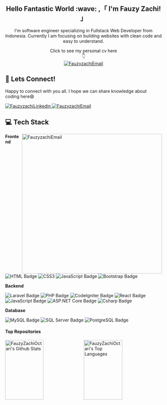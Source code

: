 
<!--- 👋 Hi, I’m @FauzyZachiOctari
- 👀 I’m interested in ...
- 🌱 I’m currently learning ...
- 💞️ I’m looking to collaborate on ...
- 📫 How to reach me ...
- 😄 Pronouns: ...
- ⚡ Fun fact: ...
--->

<!---
FauzyZachiOctari/FauzyZachiOctari is a ✨ special ✨ repository because its `README.md` (this file) appears on your GitHub profile.
You can click the Preview link to take a look at your changes.
--->
<h2 align="center"><strong>Hello Fantastic World :wave: ,「 I'm Fauzy Zachi! 」</strong></h2>
<p align="center">I'm software engineer specializing in Fullstack Web Developer from Indonesia. Currently I am focusing on building websites with clean code and easy to understand.
</p>
<p align="center">Click to see my personal cv here
  <br>
  👇
  <br>
  <a href="https://fauzyzachioctari.github.io/Fauzyzachi.github.io/index.html" target="_blank">
    <img src="https://img.shields.io/badge/Personal Website-DC143C?style=for-the-badge&logo=medium&logoColor=white" alt="FauzyzachiEmail" />
   </a>
</p>

<!--- INI UNTUK KONEKSI --->
<h2><strong>📱 Lets Connect!</strong></h2>
<p>Happy to connect with you all. I hope we can share knowledge about coding here😄</p>
<a href="https://linkedin.com/in/fauzyzachi" target="_blank">
  <img src="https://img.shields.io/badge/LinkedIn-0077B5?style=for-the-badge&logo=linkedin&logoColor=white" alt="FauzyzachiLinkedin"/>
 </a>
 
 <a href="mailto:sistempakar888@gmail.com">
  <img src="https://img.shields.io/badge/Email-FF2D20?style=for-the-badge&logo=gmail&logoColor=white" alt="FauzyzachiEmail"/>
</a>

<!--- INI UNTUK FRONTEND --->
<h2><strong>💻 Tech Stack</strong></h2>

<!--- INI UNTUK GAMBAR --->

<a href="https://fauzyzachioctari.github.io/Fauzyzachi.github.io/index.html">
  <img src="https://github.com/FauzyZachiOctari/FauzyZachiOctari/assets/141359625/5490ac45-9a45-48d6-99bf-669d7bd8bc21" alt="FauzyzachiEmail" width="450px" align="right"/>
</a>

<p><strong>Frontend</strong></p>

![HTML Badge](https://img.shields.io/badge/HTML5-E34F26?style=for-the-badge&logo=html5&logoColor=E34F26&labelColor=F0F0F0&color=E34F26)
![CSS3](https://img.shields.io/badge/CSS3-1572B6?style=for-the-badge&logo=css3&logoColor=1572B6&labelColor=F0F0F0&color=1572B6)
![JavaScript Badge](https://img.shields.io/badge/JavaScript-DAA520?style=for-the-badge&logo=javascript&logoColor=DAA520&labelColor=F0F0F0&color=DAA520)
![Bootstrap Badge](https://img.shields.io/badge/Bootstrap-563D7C?style=for-the-badge&logo=bootstrap&logoColor=563D7C&labelColor=F0F0F0&color=563D7C)


<!--- INI UNTUK BackEnd --->
<p><strong>Backend</strong></p>

![Laravel Badge](https://img.shields.io/badge/Laravel-FF2D20?style=for-the-badge&logo=laravel&logoColor=FF2D20&labelColor=F0F0F0&color=FF2D20)
![PHP Badge](https://img.shields.io/badge/PHP-777BB4?style=for-the-badge&logo=php&logoColor=777BB4&labelColor=F0F0F0&color=777BB4)
![CodeIgniter Badge](https://img.shields.io/badge/CodeIgniter-EF4223?style=for-the-badge&logo=codeigniter&logoColor=EF4223&labelColor=F0F0F0&color=EF4223)
![React Badge](https://img.shields.io/badge/React_JS-1E90FF?style=for-the-badge&logo=react&logoColor=1E90FF&labelColor=F0F0F0&color=1E90FF)
![JavaScript Badge](https://img.shields.io/badge/JavaScript-DAA520?style=for-the-badge&logo=javascript&logoColor=DAA520&labelColor=F0F0F0&color=DAA520)
![ASP.NET Core Badge](https://img.shields.io/badge/ASP.NET_Core-512BD4?style=for-the-badge&logo=.net&logoColor=512BD4&labelColor=F0F0F0&color=512BD4)
![Csharp Badge](https://img.shields.io/badge/C_Sharp-239120?style=for-the-badge&logo=C%20Sharp&logoColor=239120&labelColor=F0F0F0&color=239120&label=C%23)

<!--- INI UNTUK Database --->
<p><strong>Database</strong></p>

![MySQL Badge](https://img.shields.io/badge/MySQL-4479A1?style=for-the-badge&logo=mysql&logoColor=4479A1&labelColor=F0F0F0&color=4479A1)
![SQL Server Badge](https://img.shields.io/badge/SQL_Server-CC2927?style=for-the-badge&logo=microsoft-sql-server&logoColor=CC2927&labelColor=F0F0F0&color=CC2927)
![PostgreSQL Badge](https://img.shields.io/badge/PostgreSQL-336791?style=for-the-badge&logo=postgresql&logoColor=336791&labelColor=F0F0F0&color=336791)

#### Top Repositories

<a> 
    <a href="https://github.com/FauzyZachiOctari"><img alt="FauzyZachiOctari's Github Stats" src="https://denvercoder1-github-readme-stats.vercel.app/api?username=FauzyZachiOctari&show_icons=true&count_private=true&theme=react&border_color=7F3FBF&bg_color=0D1117&title_color=F85D7F&icon_color=F8D866" height="192px" width="49.5%"/></a>
  <a href="https://github.com/FauzyZachiOctari"><img alt="FauzyZachiOctari's Top Languages" src="https://denvercoder1-github-readme-stats.vercel.app/api/top-langs/?username=FauzyZachiOctari&langs_count=8&layout=compact&theme=react&border_color=7F3FBF&bg_color=0D1117&title_color=F85D7F&icon_color=F8D866" height="192px" width="49.5%"/></a>
  <br/>
</a>

<!-- <p align="left">
    <a href="#">
        <img src="img/icons8-instagram.svg" alt="instagram" style="vertical-align:top; margin:100px 4px;">
    </a>  
</p> -->

<!---

<p align="left"> <img src="https://komarev.com/ghpvc/?username=goonesmile&label=Profile%20views&color=fffff&style=flat" alt="isrealodejobi" />
</p>

### <summary><strong>Tools:</strong></summary>
<p>
    <img src="https://img.shields.io/badge/Text%20Editor-Visual%20Studio%20Code-blue?&logo=visual%20studio%20code&logoColor=blue" />
</p>

### <summary><strong>Yosh!</strong></summary>
<p>
    - :keyboard: I’m currently learning Data Analytics. </br>
    - :speech_balloon: Ask me about anything.</br>
    - :mailbox: How to reach me: <a href="mailto:youremail@gmail.com">Email me!</a>  </br>
    - :cloud: Pronouns: She/Her. </br>
    - :game_die: Drawing and writing are part of me. </br>
<p>
 
### <summary><strong>Let's connect!</strong></summary>
<a href="https://twitter.com/yours">
  <img align="left" alt="Goo's Twitter" width="20px" src="https://simpleicons.now.sh/twitter/495f7e" />
</a>
<a href="https://www.instagram.com/yours/">
  <img align="left" alt="Goo's Instagram" width="20px" src="https://simpleicons.now.sh/instagram/495f7e" />
</a>
<a href="https://yours.com/">
  <img align="left" alt="Goo's Blog" width="20px" src="https://simpleicons.now.sh/blogger/495f7e" />
</a>
--->

